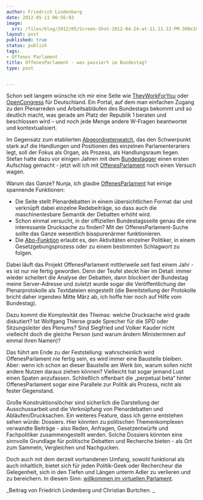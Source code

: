 ```yaml
---
author: Friedrich Lindenberg
date: 2012-05-11 06:56:03
image:
  src: /files/blog/2012/05/Screen-Shot-2012-04-24-at-11.11.13-PM-300x182.png
layout: post
published: true
status: publish
tags:
- Offenes Parlament
title: OffenesParlament - was passiert im Bundestag?
type: post


---
```


Schon seit langem wünsche ich mir eine Seite wie [TheyWorkForYou](http://theyworkforyou.com) oder [OpenCongress](http://opencongress.org) für Deutschland. Ein Portal, auf dem man einfachen Zugang zu den Plenarreden und Arbeitsabläufen des Bundestags bekommt und so deutlich macht, was gerade am Platz der Republik 1 beraten und beschlossen wird – und noch jede Menge andere W-Fragen beantwortet und kontextualisiert.

Im Gegensatz zum etablierten [Abgeordnetenwatch](http://abgeordnetenwatch.de), das den Schwerpunkt stark auf die Handlungen und Positionen des einzelnen Parlamenterariers legt, soll der Fokus als Organ, als Prozess, als Handlungsraum liegen. Stefan hatte dazu vor einigen Jahren mit dem [Bundestagger](http://bundestagger.de) einen ersten Aufschlag gemacht - jetzt will ich mit [OffenesParlament](http://offenesparlament.de) noch einen Versuch wagen.

Warum das Ganze? Nunja, ich glaube [OffenesParlament](http://offenesparlament.de) hat einige spannende Funktionen:

* Die Seite stellt Plenardebatten in einem übersichtlichen Format dar und verknüpft dabei einzelne Redebeiträge, so dass auch die maschinenlesbare Semantik der Debatten erhöht wird.  
* Schon einmal versucht, in der offiziellen Bundestagsseite genau die eine interessante Drucksache zu finden? Mit der OffenesParlament-Suche sollte das Ganze wesentlich bisspurenärmer funktionieren.  
* Die [Abo-Funktion](http://offenesparlament.de/abo) erlaubt es, den Aktivitäten einzelner Politiker, in einem Gesetzgebungsprozess oder zu einem bestimmten Schlagwort zu folgen.

Dabei läuft das Projekt OffenesParlament mittlerweile seit fast einem Jahr - es ist nur nie fertig geworden. Denn der Teufel steckt hier im Detail: immer wieder scheitert die Analyse der Debatten, dann blockiert der Bundestag meine Server-Adresse und zuletzt wurde sogar die Veröffentlichung der Plenarprotokolle als Textdateien eingestellt (die Bereitstellung der Protokolle bricht daher irgendwo Mitte März ab, ich hoffe hier noch auf Hilfe vom Bundestag).

Dazu kommt die Komplexität des Themas: welche Drucksache wird grade diskutiert? Ist Wolfgang Thierse grade Sprecher für die SPD oder Sitzungsleiter des Plenums? Sind Siegfried und Volker Kauder nicht vielleicht doch die gleiche Person (und warum ändern Ministerinnen auf einmal ihren Namen)?

Das führt am Ende zu der Feststellung: wahrscheinlich wird OffenesParlament nie fertig sein, es wird immer eine Baustelle bleiben. Aber: wenn ich schon an dieser Baustelle am Werk bin, warum sollen nicht andere Nutzen daraus ziehen können? Vielleicht hat sogar jemand Lust einen Spaten anzufassen. Schließlich offenbart die „perpetual beta“ hinter OffenesParlament sogar eine Parallele zur Politik als Prozess, nicht als fester Gegenstand.

Große Konstruktionslöcher sind sicherlich die Darstellung der Ausschussarbeit und die Verknüpfung von Plenardebatten und Abläufen/Drucksachen. Ein weiteres Feature, dass ich gerne entstehen sehen würde: Dossiers. Hier könnten zu politischen Themenkomplexen verwandte Beiträge - also Reden, Anfragen, Gesetzentwürfe und Fachpolitiker zusammengestellt werden. Solche Dossiers könnten eine sinnvolle Grundlage für politische Debatten und Recherche bieten - als Ort zum Sammeln, Vergleichen und Nachgucken.

Doch auch mit dem derzeit vorhandenen Umfang, sowohl funktional als auch inhaltlich, bietet sich für jeden Politik-Geek oder Rechercheur die Gelegenheit, sich in den Tiefen und Längen unterm Adler zu verlieren und zu bereichern. In diesem Sinn: [willkommen im virtuellen Parlament](http://offenesparlament.de).

_Beitrag von Friedrich Lindenberg und Christian Burtchen. _